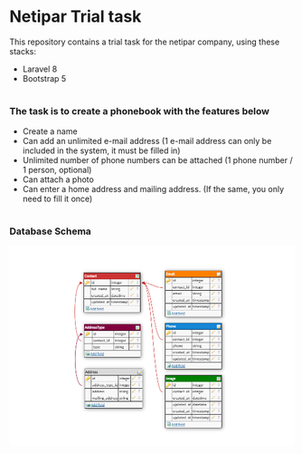 # Netipar Trial task
This repository contains a trial task for the netipar company, using these stacks:
- Laravel 8
- Bootstrap 5

#

### The task is to create a phonebook with the features below
- Create a name
- Can add an unlimited e-mail address (1 e-mail address can only be included in the system, it must be filled in)
- Unlimited number of phone numbers can be attached (1 phone number / 1 person, optional)
- Can attach a photo
- Can enter a home address and mailing address. (If the same, you only need to fill it once)

#

### Database Schema
![Screenshot](db_schema.jpg)

